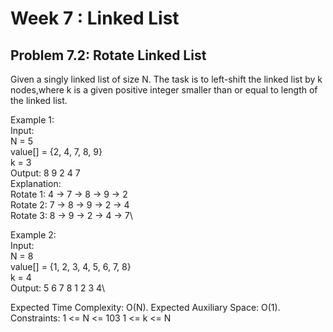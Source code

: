 # Week 7 : Linked List

## Problem 7.2: Rotate Linked List

Given a singly linked list of size N. The task is to left-shift the linked list by k nodes,where k is a given positive integer smaller than or equal to length of the linked list.

Example 1:\
Input:\
N = 5\
value[] = {2, 4, 7, 8, 9}\
k = 3\
Output: 8 9 2 4 7\
Explanation:\
Rotate 1: 4 -> 7 -> 8 -> 9 -> 2\
Rotate 2: 7 -> 8 -> 9 -> 2 -> 4\
Rotate 3: 8 -> 9 -> 2 -> 4 -> 7\

Example 2:\
Input:\
N = 8\
value[] = {1, 2, 3, 4, 5, 6, 7, 8}\
k = 4\
Output: 5 6 7 8 1 2 3 4\

Expected Time Complexity: O(N). Expected Auxiliary Space: O(1).\
Constraints: 1 <= N <= 103 1 <= k <= N